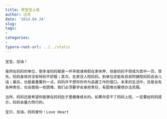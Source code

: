 ```yaml
---
title: 带宝宝上班
author: 汪亮
date: '2014.04.24'
slug: 
tags:
- 
categories:
- 
typora-root-url: ../../static
---
```






    宝宝，加油！
    
    虽然在妈妈的单位，很多准妈妈都是一怀孕就请病假在家休养，但是妈妈不想成为其中一员。首先，妈妈身体并没有特别不舒服；其次，在家没人陪妈妈。到单位还能有叔叔阿姨陪妈妈说会儿话；最后，也是最重要的一点，妈妈并不想将你作为逃避工作的借口。未来的生活中，总是会有各种责任，也会面临一些困难，我们必须要学会承担责任，有困难也要想办法克服。
    
    当然，妈妈还是希望你能够在妈妈肚子里健康成长的。如果你受不了妈妈上班，一定要给妈妈提示，妈妈会量力而行的。
    
    宝贝，加油，妈妈爱你！Love Heart